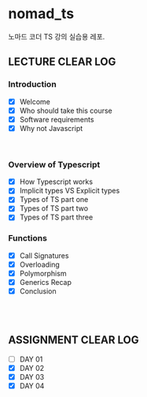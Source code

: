 # nomad_ts

노마드 코더 TS 강의 실습용 레포.

## LECTURE CLEAR LOG

### Introduction

- [x] Welcome
- [x] Who should take this course
- [x] Software requirements
- [x] Why not Javascript

<br />

### Overview of Typescript

- [x] How Typescript works
- [x] Implicit types VS Explicit types
- [x] Types of TS part one
- [x] Types of TS part two
- [x] Types of TS part three

### Functions

- [x] Call Signatures
- [x] Overloading
- [x] Polymorphism
- [x] Generics Recap
- [x] Conclusion

<br />
<br />

## ASSIGNMENT CLEAR LOG

- [ ] DAY 01
- [x] DAY 02
- [x] DAY 03
- [x] DAY 04

<br />
<br />

